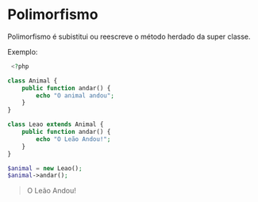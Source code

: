 # Polimorfismo

Polimorfismo é subistitui ou reescreve o método herdado da super classe.

Exemplo:

```php
 <?php

class Animal {
    public function andar() {
        echo "O animal andou";
    }
}

class Leao extends Animal {
    public function andar() {
        echo "O Leão Andou!";
    }
}

$animal = new Leao();
$animal->andar();
```
> O Leão Andou!
